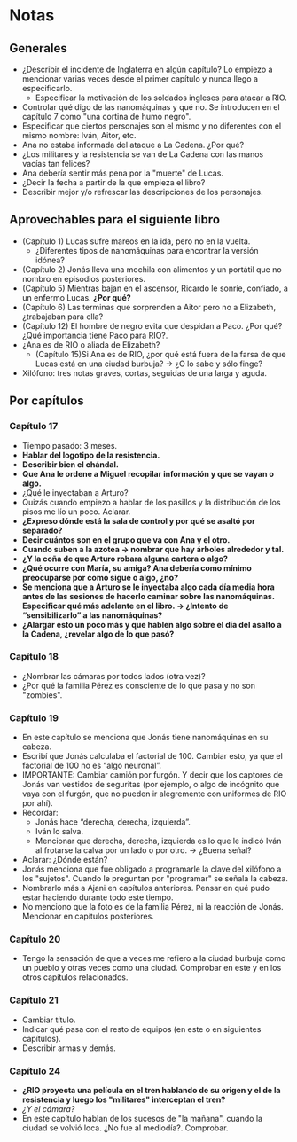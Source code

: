 # Notas

## Generales

- ¿Describir el incidente de Inglaterra en algún capítulo? Lo empiezo a mencionar varias veces desde el primer capítulo y nunca llego a especificarlo.
    - Especificar la motivación de los soldados ingleses para atacar a RIO.
- Controlar qué digo de las nanomáquinas y qué no. Se introducen en el capítulo 7 como "una cortina de humo negro".
- Especificar que ciertos personajes son el mismo y no diferentes con el mismo nombre: Iván, Aitor, etc.
- Ana no estaba informada del ataque a La Cadena. ¿Por qué?
- ¿Los militares y la resistencia se van de La Cadena con las manos vacías tan felices?
- Ana debería sentir más pena por la "muerte" de Lucas.
- ¿Decir la fecha a partir de la que empieza el libro?
- Describir mejor y/o refrescar las descripciones de los personajes.

## Aprovechables para el siguiente libro

- (Capítulo 1) Lucas sufre mareos en la ida, pero no en la vuelta.
    - ¿Diferentes tipos de nanomáquinas para encontrar la versión idónea?
- (Capítulo 2) Jonás lleva una mochila con alimentos y un portátil que no nombro en episodios posteriores.
- (Capítulo 5) Mientras bajan en el ascensor, Ricardo le sonríe, confiado, a un enfermo Lucas. **¿Por qué?**
- (Capítulo 6) Las terminas que sorprenden a Aitor pero no a Elizabeth, ¿trabajaban para ella?
- (Capítulo 12) El hombre de negro evita que despidan a Paco. ¿Por qué? ¿Qué importancia tiene Paco para RIO?.
- ¿Ana es de RIO o aliada de Elizabeth?
    - (Capítulo 15)Si Ana es de RIO, ¿por qué está fuera de la farsa de que Lucas está en una ciudad burbuja? → ¿O lo sabe y sólo finge?
- Xilófono: tres notas graves, cortas, seguidas de una larga y aguda.

## Por capítulos

### Capítulo 17

- Tiempo pasado: 3 meses.
- **Hablar del logotipo de la resistencia.**
- **Describir bien el chándal.**
- **Que Ana le ordene a Miguel recopilar información y que se vayan o algo.**
- ¿Qué le inyectaban a Arturo?
- Quizás cuando empiezo a hablar de los pasillos y la distribución de los pisos me lío un poco. Aclarar.
- **¿Expreso dónde está la sala de control y por qué se asaltó por separado?**
- **Decir cuántos son en el grupo que va con Ana y el otro.**
- **Cuando suben a la azotea → nombrar que hay árboles alrededor y tal.**
- **¿Y la coña de que Arturo robara alguna cartera o algo?**
- **¿Qué ocurre con María, su amiga? Ana debería como mínimo preocuparse por como sigue o algo, ¿no?**
- **Se menciona que a Arturo se le inyectaba algo cada día media hora antes de las sesiones de hacerlo caminar sobre las nanomáquinas. Especificar qué más adelante en el libro. → ¿Intento de “sensibilizarlo” a las nanomáquinas?**
- **¿Alargar esto un poco más y que hablen algo sobre el día del asalto a la Cadena, ¿revelar algo de lo que pasó?**

### Capítulo 18

- ¿Nombrar las cámaras por todos lados (otra vez)?
- ¿Por qué la familia Pérez es consciente de lo que pasa y no son "zombies".

### Capítulo 19

- En este capítulo se menciona que Jonás tiene nanomáquinas en su cabeza.
- Escribí que Jonás calculaba el factorial de 100. Cambiar esto, ya que el factorial de 100 no es “algo neuronal”.
- IMPORTANTE: Cambiar camión por furgón. Y decir que los captores de Jonás van vestidos de seguritas (por ejemplo, o algo de incógnito que vaya con el furgón, que no pueden ir alegremente con uniformes de RIO por ahí).
- Recordar:
    - Jonás hace “derecha, derecha, izquierda”.
    - Iván lo salva.
    - Mencionar que derecha, derecha, izquierda es lo que le indicó Iván al frotarse la calva por un lado o por otro. → ¿Buena señal?
- Aclarar: ¿Dónde están?
- Jonás menciona que fue obligado a programarle la clave del xilófono a los "sujetos". Cuando le preguntan por "programar" se señala la cabeza.
- Nombrarlo más a Ajani en capítulos anteriores. Pensar en qué pudo estar haciendo durante todo este tiempo.
- No menciono que la foto es de la familia Pérez, ni la reacción de Jonás. Mencionar en capítulos posteriores.

### Capítulo 20

- Tengo la sensación de que a veces me refiero a la ciudad burbuja como un pueblo y otras veces como una ciudad. Comprobar en este y en los otros capítulos relacionados.

### Capítulo 21

- Cambiar título.
- Indicar qué pasa con el resto de equipos (en este o en siguientes capítulos).
- Describir armas y demás.

### Capítulo 24

- **¿RIO proyecta una película en el tren hablando de su origen y el de la resistencia y luego los "militares" interceptan el tren?**
- *¿Y el cámara?*
- En este capítulo hablan de los sucesos de "la mañana", cuando la ciudad se volvió loca. ¿No fue al mediodía?. Comprobar.
